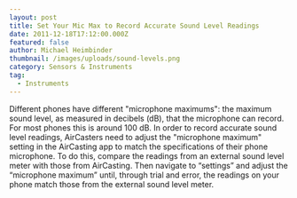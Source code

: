 ```yaml
---
layout: post
title: Set Your Mic Max to Record Accurate Sound Level Readings
date: 2011-12-18T17:12:00.000Z
featured: false
author: Michael Heimbinder
thumbnail: /images/uploads/sound-levels.png
category: Sensors & Instruments
tag:
  - Instruments
---
```

Different phones have different "microphone maximums": the maximum sound level, as measured in decibels (dB), that the microphone can record. For most phones this is around 100 dB. In order to record accurate sound level readings, AirCasters need to adjust the "microphone maximum" setting in the AirCasting app to match the specifications of their phone microphone. To do this, compare the readings from an external sound level meter with those from AirCasting. Then navigate to “settings” and adjust the “microphone maximum” until, through trial and error, the readings on your phone match those from the external sound level meter.
